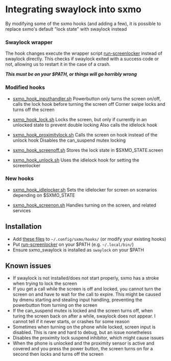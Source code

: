 # Integrating swaylock into sxmo

By modifying some of the sxmo hooks (and adding a few), it is possible to replace sxmo's default "lock state" with swaylock instead

### Swaylock wrapper

The hook changes execute the wrapper script [run-screenlocker](https://github.com/KaffeinatedKat/sxmo_swaylock/blob/master/scripts/run-screenlocker) instead of swaylock directly. This checks if swaylock exited with a success code or not, allowing us to restart it in the case of a crash. 

***This must be on your $PATH, or things will go horribly wrong***

### Modified hooks

- [sxmo_hook_inputhandler.sh](https://github.com/KaffeinatedKat/sxmo_swaylock/blob/master/sxmo_hooks/sxmo_hook_inputhandler.sh)
Powerbutton only turns the screen on/off, calls the lock hook before turning the screen off
Corner swipe locks and turns off the screen

- [sxmo_hook_lock.sh](https://github.com/KaffeinatedKat/sxmo_swaylock/blob/master/sxmo_hooks/sxmo_hook_lock.sh)
Locks the screen, but only if currently in an unlocked state to prevent double locking
Also calls the idlelock hook

- [sxmo_hook_proximitylock.sh](https://github.com/KaffeinatedKat/sxmo_swaylock/blob/master/sxmo_hooks/sxmo_hook_proximitylock.sh)
Calls the screen on hook instead of the unlock hook
Disables the can_suspend mutex locking

- [sxmo_hook_screenoff.sh](https://github.com/KaffeinatedKat/sxmo_swaylock/blob/master/sxmo_hooks/sxmo_hook_screenoff.sh)
Stores the lock state in $SXMO_STATE.screen

- [sxmo_hook_unlock.sh](https://github.com/KaffeinatedKat/sxmo_swaylock/blob/master/sxmo_hooks/sxmo_hook_unlock.sh)
Uses the idlelock hook for setting the screenlocker 

### New hooks

- [sxmo_hook_idlelocker.sh](https://github.com/KaffeinatedKat/sxmo_swaylock/blob/master/sxmo_hooks/sxmo_hook_idlelocker.sh) 
Sets the idlelocker for screen on scenarios depending on $SXMO_STATE

- [sxmo_hook_screenon.sh](https://github.com/KaffeinatedKat/sxmo_swaylock/blob/master/sxmo_hooks/sxmo_hook_screenon.sh)
Handles turning on the screen, and related services  

## Installation

- Add [these files](https://github.com/KaffeinatedKat/sxmo_swaylock/blob/master/sxmo_hooks/) to `~/.config/sxmo/hooks/` (or modify your existing hooks)
- Put [run-screenlocker](https://github.com/KaffeinatedKat/sxmo_swaylock/blob/master/scripts/run-screenlocker) on your $PATH (e.g. `~/.local/bin/`)
- Ensure sxmo_swaylock is installed as `swaylock` on your $PATH

## Known issues

- If swaylock is not installed/does not start properly, sxmo has a stroke when trying to lock the screen
- If you get a call while the screen is off and locked, you cannot turn the screen on and have to wait for the call to expire. This might be caused by dmenu starting and stealing input handling, preventing the powerbutton from turning on the screen
- If the can_suspend mutex is locked and the screen turns off, when turing the screen back on after a while, swaylock does not appear. I cannot tell if it never starts, or crashes for some reason
- Sometimes when turning on the phone while locked, screen input is disabled. This is rare and hard to debug, but an issue nonetheless
- Disables the proximity lock suspend inhibitor, which might cause issues
- When the phone is unlocked and the proximity sensor is active and covered and you press the power button, the screen turns on for a second then locks and turns off the screen
